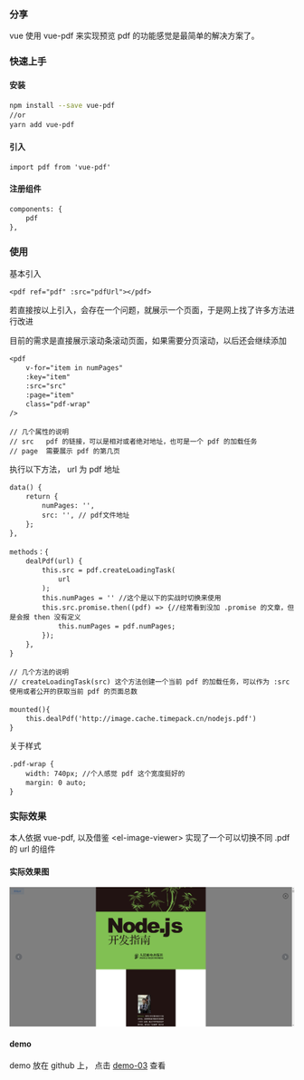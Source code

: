 ### 分享

vue 使用 vue-pdf 来实现预览 pdf 的功能感觉是最简单的解决方案了。

### 快速上手

#### 安装

```bash
npm install --save vue-pdf
//or
yarn add vue-pdf
```

#### 引入

```vue
import pdf from 'vue-pdf'
```

#### 注册组件

```vue
components: {
	pdf
},
```

### 使用

基本引入

```vue
<pdf ref="pdf" :src="pdfUrl"></pdf>
```

若直接按以上引入，会存在一个问题，就展示一个页面，于是网上找了许多方法进行改进

目前的需求是直接展示滚动条滚动页面，如果需要分页滚动，以后还会继续添加

```vue
<pdf
    v-for="item in numPages"
    :key="item"
    :src="src"
    :page="item"
    class="pdf-wrap"
/>

// 几个属性的说明
// src   pdf 的链接，可以是相对或者绝对地址，也可是一个 pdf 的加载任务
// page  需要展示 pdf 的第几页
```

执行以下方法， url 为 pdf 地址

```vue
data() {
    return {
        numPages: '',
        src: '', // pdf文件地址
    };
},

methods：{
	dealPdf(url) {
        this.src = pdf.createLoadingTask(
            url
        );
        this.numPages = '' //这个是以下的实战时切换来使用
        this.src.promise.then((pdf) => {//经常看到没加 .promise 的文章，但是会报 then 没有定义
            this.numPages = pdf.numPages;
        });
    },
}

// 几个方法的说明
// createLoadingTask(src) 这个方法创建一个当前 pdf 的加载任务，可以作为 :src 使用或者公开的获取当前 pdf 的页面总数

mounted(){
	this.dealPdf('http://image.cache.timepack.cn/nodejs.pdf')
}
```

关于样式

```vue
.pdf-wrap {
    width: 740px; //个人感觉 pdf 这个宽度挺好的 
    margin: 0 auto;
}
```

### 实际效果

本人依据 vue-pdf,  以及借鉴  \<el-image-viewer> 实现了一个可以切换不同 .pdf 的 url 的组件

#### 实际效果图

![image-20210114102821128](vue-pdf.assets/image-20210114102821128.png)

#### demo

demo 放在 github 上， 点击 [demo-03](https://github.com/Allshadow/vue-no-webpack/tree/master/demo-03) 查看

